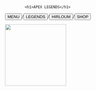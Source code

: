 <!DOCTYPE html>
             <h1>APEX LEGENDS</h1>
<em><button> MENU </button><body>/</body><button> LEGENDS </button><body>/</body><button> HIRLOUM </button><body>/</body><button> SHOP </button>
<body></body></em>
<img src="https://images.app.goo.gl/KvWxMhQXkMMWVzQ16" width="200"height="200">
